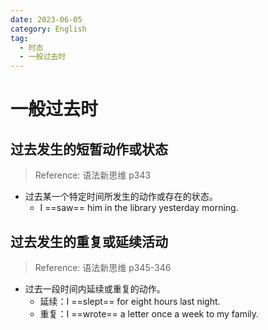 ```yaml
---
date: 2023-06-05
category: English
tag:
  - 时态
  - 一般过去时
---
```


# 一般过去时

## 过去发生的短暂动作或状态

> Reference: 语法新思维 p343

- 过去某一个特定时间所发生的动作或存在的状态。
  - I ==saw== him in the library yesterday morning.

## 过去发生的重复或延续活动

> Reference: 语法新思维 p345-346

- 过去一段时间内延续或重复的动作。
  - 延续：I ==slept== for eight hours last night.
  - 重复：I ==wrote== a letter once a week to my family.
